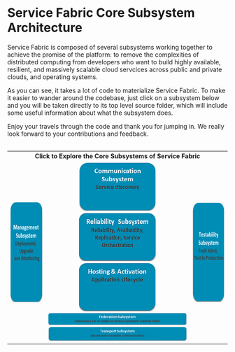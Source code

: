 # Service Fabric Core Subsystem Architecture

Service Fabric is composed of several subsystems working together to achieve the promise of the platform: to remove the complexities of distributed computing from developers who want to build highly available, resilient, and massively scalable cloud servcices across public and private clouds, and operating systems. 

As you can see, it takes a lot of code to materialize Service Fabric. To make it easier to wander around the codebase, just click on a subsystem below and you will be taken directly to its top level source folder, which will include some useful information about what the subsystem does. 

Enjoy your travels through the code and thank you for jumping in. We really look forward to your contributions and feedback.   
<br/>
 <table>
        <tr>
         <td colspan="3" align="center"><strong>Click to Explore the Core Subsystems of Service Fabric</strong></td>
         </tr>
         <tr>
          <td align="right" width="130">
             <a href="/src/prod/src/Management#management-subsystem"><img src="/docs/architecture/Images/Management_E.png" height="230" width="125" align="right" /></a>
          </td>
          <td align="center" width="564">
              <a href="/src/prod/src/Communication#communication-subsystem"><img src="/docs/architecture/Images/Communication_E.png" /></a> 
            <a href="/src/prod/src/Reliability#reliability-subsystem"><img src="/docs/architecture/Images/Reliability_E.png" /></a>  
              <a href="/src/prod/src/Hosting2#hosting-subsystem"><img src="/docs/architecture/Images/Hosting_E.png" /></a> 
            <br/>
              <a href="/src/prod/src/Federation#federation-subsystem"><img src="/docs/architecture/Images/Federation_E.png" /></a>  
              <a href="/src/prod/src/Transport#transport-subsystem"><img src="/docs/architecture/Images/Transport_E.png" /></a>
          </td>
        <td align="left" width="130">
             <a href="/src/prod/src/Testability#testabililty-subsystem"><img src="/docs/architecture/Images/Testability_E.png" height="230" width="125" align="left" /></a>
          </td>
        </tr>
 </table>
